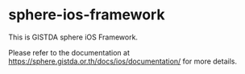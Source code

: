 # sphere-ios-framework

This  is GISTDA sphere iOS Framework. 

Please refer to the documentation at https://sphere.gistda.or.th/docs/ios/documentation/ for more details.
